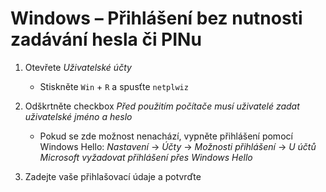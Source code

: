 # Windows – Přihlášení bez nutnosti zadávání hesla či PINu

1. Otevřete _Uživatelské účty_
   * Stiskněte `Win` + `R` a spusťte `netplwiz`

2. Odškrtněte checkbox _Před použitím počítače musí uživatelé zadat uživatelské jméno a heslo_
   * Pokud se zde možnost nenachází, vypněte přihlášení pomocí Windows Hello: _Nastavení_ → _Účty_ → _Možnosti přihlášení_ → _U účtů Microsoft vyžadovat přihlášení přes Windows Hello_

3. Zadejte vaše přihlašovací údaje a potvrďte
